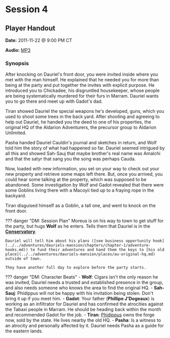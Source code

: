 # Session 4

## Player Handout

**Date:** 2011-11-22 @ 9:00 PM CT

**Audio:** [MP3](https://drive.google.com/file/d/1yT-xluCe4jXbhvOAnm1hO_7XElN2qV5Y/view?usp=sharing)

### Synopsis

After knocking on Dauriel's front door, you were invited inside where you met with the man himself. He explained that he needed you for more than being at the party and put together the invites with explicit purpose. He introduced you to Chickadee, his disgruntled housekeeper, whose people are being systematically murdered for their furs in Marram. Dauriel wants you to go there and meet up with Gadot's dad.

Tiran showed Dauriel the special weapons he's developed, guns, which you used to shoot some trees in the back yard. After shooting and agreeing to help out Dauriel, he handed you the deed to one of his properties, the original HQ of the Aldarion Adventurers, the precursor group to Aldarion Unlimited.

Pasha handed Dauriel Cauldin's journal and sketches in return, and Wolf told him the story of what had happened so far. Dauriel seemed intrigued by all this and showed Sah-Sauj that maybe brother's real name was Amalchi and that the satyr that sang you the song was perhaps Cauda.

Now, loaded with new information, you set on your way to check out your new property and retrieve some maps left there. But, once you arrived, you could hear some talking at the property, which was supposed to be abandoned. Some investigation by Wolf and Gadot revealed that there were some Goblins living there with a Macoyii tied up to a fraying rope in the backyard.

Tiran disguised himself as a Goblin, a tall one, and went to knock on the front door.

??? danger "DM: Session Plan"
    Moreus is on his way to town to get stuff for the party, but hugs **Wolf** as he enters. Tells them that Dauriel is in the [**Conservatory**](../../adventures/dauriels-mansion/places/the-mansion.md).

    Dauriel will tell him about his plans ([see business opportunity hook](../../adventures/dauriels-mansion/chapters/chapter-1/adventure-hooks.md)) to fund their adventures and hand them the keys to [his old place](../../adventures/dauriels-mansion/places/au-original-hq.md) outside of town.

    They have another full day to explore before the party starts.

??? danger "DM: Character Beats"
    - **Wolf**: Cigars isn't the only reason he was invited, Dauriel needs a trusted and established presence in the group, and also needs someone who knows the area to find the original HQ.
    - **Sah-Sauj**: Phidippus will not be happy with his invitation being stolen. Don't bring it up if you meet him.
    - **Gadot**: Your father (**Phillipe J'Dogeaux**) is working as an infiltrator for Dauriel and has confirmed the atrocities against the Tabaxi people in Marram. He should be heading back within the month and recommended Gadot for the job.
    - **Tiran**: [Phidippus](../../adventures/dauriels-mansion/npcs/phidippus.md) owns the forge now, sold by the state. He lives nearby the old HQ.
    - **Pasha**: Is a witness to an atrocity and personally affected by it. Dauriel needs Pasha as a guide for the eastern lands.
